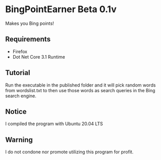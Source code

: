 # BingPointEarner Beta 0.1v
Makes you Bing points!

## Requirements
- Firefox
- Dot Net Core 3.1 Runtime

## Tutorial
Run the executable in the published folder and it will pick random words from wordslist.txt
to then use those words as search queries in the Bing search engine. 

## Notice
I compiled the program with Ubuntu 20.04 LTS

## Warning
I do not condone nor promote utilizing this program for profit. 
